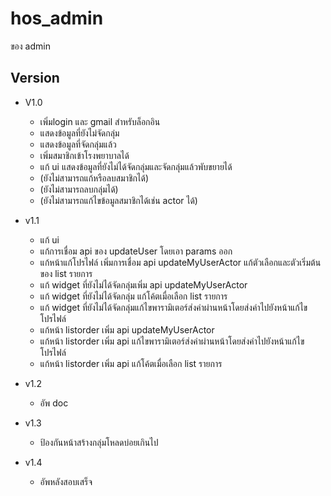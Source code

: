 # hos_admin

ของ admin

## Version

- V1.0
    - เพิ่มlogin และ gmail สำหรับล็อกอิน
    - แสดงข้อมูลที่ยังไม่จัดกลุ่ม
    - แสดงข้อมูลที่จัดกลุ่มแล้ว
    - เพิ่มสมาชิกเข้าโรงพยาบาลได้
    - แก้ ui แสดงข้อมูลที่ยังไม่ได้จัดกลุ่มและจัดกลุ่มแล้วพับขยายได้
    - (ยังไม่สามารถแก้หรือลบสมาชิกได้)
    - (ยังไม่สามารถลบกลุ่มได้)
    - (ยังไม่สามารถแก้ไขข้อมูลสมาชิกได้เช่น actor ได้)

- v1.1
    - แก้ ui
    - แก้การเชื่อม api ของ updateUser โดยเอา params ออก
    - แก้หน้าแก้โปรไฟล์ เพิ่มการเชื่อม api updateMyUserActor แก้ตัวเลือกและตัวเริ่มต้นของ list รายการ
    - แก้ widget ที่ยังไม่ได้จัดกลุ่มเพิ่ม api updateMyUserActor 
    - แก้ widget ที่ยังไม่ได้จัดกลุ่ม แก้โค้ตเมื่อเลือก list รายการ
    - แก้ widget ที่ยังไม่ได้จัดกลุ่มแก้ไขพารามิเตอร์ส่งค่าผ่านหน้าโดยส่งค่าไปยังหน้าแก้ไขโปรไฟล์
    - แก้หน้า listorder เพิ่ม api updateMyUserActor 
    - แก้หน้า listorder เพิ่ม api แก้ไขพารามิเตอร์ส่งค่าผ่านหน้าโดยส่งค่าไปยังหน้าแก้ไขโปรไฟล์
    - แก้หน้า listorder เพิ่ม api แก้โค้ตเมื่อเลือก list รายการ

- v1.2
    - อัพ doc

- v1.3
    - ป้องกันหน้าสร้างกลุ่มโหลดบ่อยเกินไป
- v1.4
    - อัพหลังสอบเสร็จ



